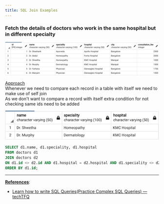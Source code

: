 ```yaml
---
title: SQL Join Examples
---
```


### Fetch the details of doctors who work in the same hospital but in different specialty

![Doctor Table|900](../images/doctor-table.png)

<u>Approach</u>  
Whenever we need to compare each record in a table with itself we need to make use of self join  
As we don't want to compare a record with itself extra condition for not checking same ids need to be added

![Doctor Table Output|600](../images/doctor-table-output.png)

````sql
SELECT d1.name, d1.speciality, d1.hospital
FROM doctors d1
JOIN doctors d2
ON d1.id <> d2.id AND d1.hospital = d2.hospital AND d1.speciality <> d2.speciality
ORDER BY d1.id;
````

---

**<u>References</u>**:

* [Learn how to write SQL Queries(Practice Complex SQL Queries) — techTFQ](https://techtfq.com/blog/learn-how-to-write-sql-queries-practice-complex-sql-queries)